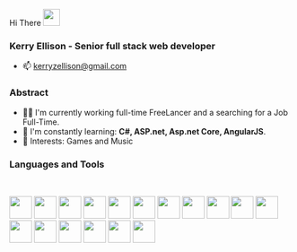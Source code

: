 Hi There <img src="https://raw.githubusercontent.com/iampavangandhi/iampavangandhi/master/gifs/Hi.gif" width="30px"/>

### Kerry Ellison - Senior full stack web developer

- :mailbox: kerryzellison@gmail.com

### Abstract

- 👨‍💻 I'm currently working full-time FreeLancer and a searching for a Job Full-Time. 
- 🌱 I'm constantly learning: **C#, ASP.net, Asp.net Core, AngularJS**.
- 💙 Interests: Games and Music

### Languages and Tools

<br/>

<p align="left">
  <img src="https://cdn.jsdelivr.net/gh/devicons/devicon/icons/csharp/csharp-original.svg" width="40px" />
  <img src="https://cdn.jsdelivr.net/gh/devicons/devicon/icons/dotnetcore/dotnetcore-original.svg" width="40px" />
  <img src="https://cdn.jsdelivr.net/gh/devicons/devicon/icons/dot-net/dot-net-original.svg" width="40px" />
  <img src="https://cdn.jsdelivr.net/gh/devicons/devicon/icons/java/java-original.svg" width="40px" />
  <img src="https://cdn.jsdelivr.net/gh/devicons/devicon/icons/spring/spring-original.svg" width="40px" />  
  <img src="https://cdn.jsdelivr.net/gh/devicons/devicon/icons/microsoftsqlserver/microsoftsqlserver-plain.svg" width="40px" />
  <img src="https://cdn.jsdelivr.net/gh/devicons/devicon/icons/angularjs/angularjs-original.svg" width="40px" />
  <img src="https://cdn.jsdelivr.net/gh/devicons/devicon/icons/react/react-original.svg" width="40px" />
  <img src="https://cdn.jsdelivr.net/gh/devicons/devicon/icons/javascript/javascript-original.svg" width="40px" />
  <img src="https://cdn.jsdelivr.net/gh/devicons/devicon/icons/typescript/typescript-original.svg" width="40px" />
  <img src="https://cdn.jsdelivr.net/gh/devicons/devicon/icons/html5/html5-original.svg" width="40px" />
  <img src="https://cdn.jsdelivr.net/gh/devicons/devicon/icons/css3/css3-original.svg" width="40px" />
  <img src="https://cdn.jsdelivr.net/gh/devicons/devicon/icons/visualstudio/visualstudio-plain.svg" width="40px" />
  <img src="https://cdn.jsdelivr.net/gh/devicons/devicon/icons/graphql/graphql-plain.svg" width="40px" />
  <img src="https://cdn.jsdelivr.net/gh/devicons/devicon/icons/heroku/heroku-original.svg" width="40px" />
  <img src="https://cdn.jsdelivr.net/gh/devicons/devicon/icons/oracle/oracle-original.svg" width="40px" />
  <img src="https://cdn.jsdelivr.net/gh/devicons/devicon/icons/azure/azure-original.svg" width="40px" />
</p>
